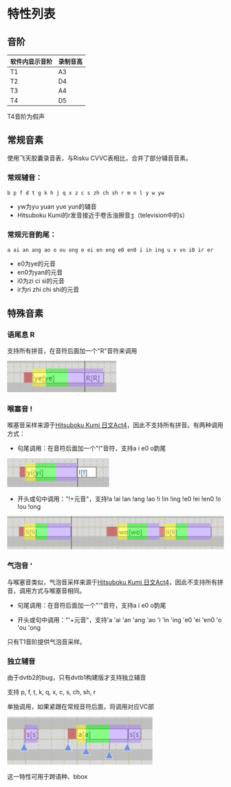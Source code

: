 # 特性列表

## 音阶
|软件内显示音阶|录制音高|
|-|-|
|T1|A3|
|T2|D4|
|T3|A4|
|T4|D5|

T4音阶为假声

## 常规音素
使用飞天胶囊录音表，与Risku CVVC表相比，合并了部分辅音音素。

### 常规辅音：
``` 
b p f d t g k h j q x z c s zh ch sh r m n l y w yw
```
- yw为yu yuan yue yun的辅音
- Hitsuboku Kumi的r发音接近于卷舌浊擦音ʒ（television中的s）

### 常规元音韵尾：
```
a ai an ang ao o ou ong e ei en eng e0 en0 i in ing u v vn i0 ir er
```
- e0为ye的元音
- en0为yan的元音
- i0为zi ci si的元音
- ir为ri zhi chi shi的元音

## 特殊音素
### 语尾息 R
支持所有拼音，在音符后面加一个"R"音符来调用

![](Resource/2021-05-27-22-00-08.png)

### 喉塞音 !
喉塞音采样来源于[Hitsuboku Kumi 日文Act4](https://cubialpha.wixsite.com/koomstar/act4)，因此不支持所有拼音。有两种调用方式：
- 句尾调用：在音符后面加一个"!"音符，支持a i e0 o韵尾

![](Resource/2021-05-27-22-05-32.png)

- 开头或句中调用："!+元音"，支持!a !ai !an !ang !ao !i !in !ing !e0 !ei !en0 !o !ou !ong

![](Resource/2021-05-27-22-07-30.png)

### 气泡音 '
与喉塞音类似，气泡音采样来源于[Hitsuboku Kumi 日文Act4](https://cubialpha.wixsite.com/koomstar/act4)，因此不支持所有拼音，调用方式与喉塞音相同。
- 句尾调用：在音符后面加一个"'"音符，支持a i e0 o韵尾

- 开头或句中调用："'+元音"，支持'a 'ai 'an 'ang 'ao 'i 'in 'ing 'e0 'ei 'en0 'o 'ou 'ong

只有T1音阶提供气泡音采样。

### 独立辅音
由于dvtb2的bug，只有dvtb1构建版才支持独立辅音

支持 p, f, t, k, q, x, c, s, ch, sh, r

单独调用，如果紧跟在常规音符后面，将调用对应VC部

![](Resource/2021-05-30-21-22-49.png)

这一特性可用于跨语种、bbox